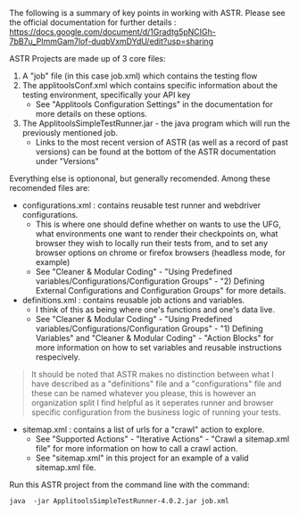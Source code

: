 The following is a summary of key points in working with ASTR. 
Please see the official documentation for further details : 
https://docs.google.com/document/d/1Gradtg5pNCIGh-7bB7u_PImmGam7lof-duqbVxmDYdU/edit?usp=sharing

ASTR Projects are made up of 3 core files:
1. A "job" file (in this case job.xml) which contains the
    testing flow
2. The applitoolsConf.xml which contains specific information about the testing environment,
    specifically your API key
    - See "Applitools Configuration Settings" in the documentation for more details on these options.
3. The ApplitoolsSimpleTestRunner.jar - the java program which will run the previously mentioned job.
    - Links to the most recent version of ASTR (as well as a record of past versions) can be found at 
      the bottom of the ASTR documentation under "Versions"

Everything else is optiononal, but generally recomended.
Among these recomended files are:
- configurations.xml : contains reusable test runner and webdriver configurations.
    - This is where one should define whether on wants to use the UFG, what environments one want to render 
    their checkpoints on, what browser they wish to locally run their tests from, and to set any browser options 
    on chrome or firefox browsers (headless mode, for example) 
    - See "Cleaner & Modular Coding" - "Using Predefined variables/Configurations/Configuration Groups" - 
    "2) Defining External Configurations and Configuration Groups" for more details.
- definitions.xml : contains reusable job actions and variables. 
    - I think of this as being where one's functions and one's data live. 
    - See "Cleaner & Modular Coding" - "Using Predefined variables/Configurations/Configuration Groups" - "1) Defining Variables"
    and "Cleaner & Modular Coding" - "Action Blocks" for more information on how to set variables and 
    reusable instructions respecively.
> It should be noted that ASTR makes no distinction between what I have described as a "definitions" file 
  and a "configurations" file and these can be named whatever you please, this is however an organization 
  split I find helpful as it seperates runner and browser specific configuration from the business logic of running your tests. 
- sitemap.xml : contains a list of urls for a "crawl" action to explore.
    - See "Supported Actions" - "Iterative Actions" - "Crawl a sitemap.xml file" for more information on how to call a crawl action. 
    - See "sitemap.xml" in this project for an example of a valid sitemap.xml file. 


Run this ASTR project from the command line with the command: 

    java  -jar ApplitoolsSimpleTestRunner-4.0.2.jar job.xml
